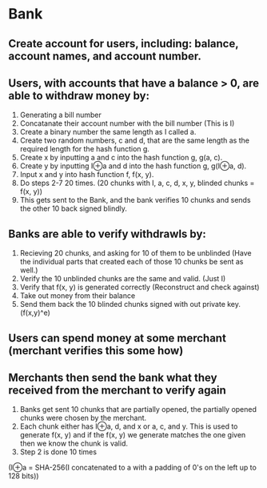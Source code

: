 # Bank
## Create account for users, including: balance, account names, and account number. 

## Users, with accounts that have a balance > 0, are able to withdraw money by:

1. Generating a bill number
2. Concatanate their account number with the bill number (This is I)
3. Create a binary number the same length as I called a.
4. Create two random numbers, c and d, that are the same length as the required length for the hash function g.
5. Create x by inputting a and c into the hash function g, g(a, c).
6. Create y by inputting I⊕a and d into the hash function g, g(I⊕a, d).
7. Input x and y into hash function f, f(x, y).
8. Do steps 2-7 20 times. (20 chunks with I, a, c, d, x, y, blinded chunks = f(x, y))
9. This gets sent to the Bank, and the bank verifies 10 chunks and sends the other 10 back signed blindly.

## Banks are able to verify withdrawls by:

1. Recieving 20 chunks, and asking for 10 of them to be unblinded (Have the individual parts that created each of those 10 chunks be sent as well.)
2. Verify the 10 unblinded chunks are the same and valid. (Just I)
3. Verify that f(x, y) is generated correctly (Reconstruct and check against)
4. Take out money from their balance
5. Send them back the 10 blinded chunks signed with out private key. (f(x,y)^e)

## Users can spend money at some merchant (merchant verifies this some how)

## Merchants then send the bank what they received from the merchant to verify again 

1. Banks get sent 10 chunks that are partially opened, the partially opened chunks were chosen by the merchant.
2. Each chunk either has I⊕a, d, and x or a, c, and y. This is used to generate f(x, y) and if the f(x, y) we generate matches the one given then we know the chunk is valid.
3. Step 2 is done 10 times

(I⊕a = SHA-256(I concatenated to a with a padding of 0's on the left up to 128 bits))


